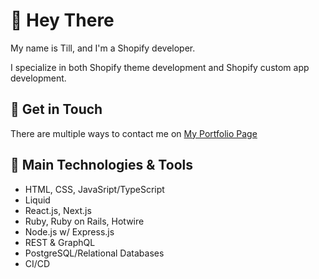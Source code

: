 # 👋 Hey There

My name is Till, and I'm a Shopify developer.

I specialize in both Shopify theme development and Shopify custom app development.

## 🛒 Get in Touch

There are multiple ways to contact me on [My Portfolio Page](https://tilltaeubrich.com/)

## 🔧 Main Technologies & Tools

- HTML, CSS, JavaSript/TypeScript
- Liquid
- React.js, Next.js
- Ruby, Ruby on Rails, Hotwire
- Node.js w/ Express.js
- REST & GraphQL
- PostgreSQL/Relational Databases
- CI/CD
